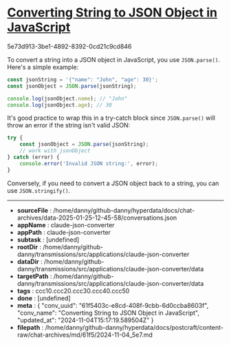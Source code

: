 # [Converting String to JSON Object in JavaScript](https://claude.ai/chat/61f5403c-e8cd-408f-9cbb-6d0ccba8603f)

5e73d913-3be1-4892-8392-0cd21c9cd846

 To convert a string into a JSON object in JavaScript, you use `JSON.parse()`. Here's a simple example:

```javascript
const jsonString = '{"name": "John", "age": 30}';
const jsonObject = JSON.parse(jsonString);

console.log(jsonObject.name); // "John"
console.log(jsonObject.age); // 30
```

It's good practice to wrap this in a try-catch block since `JSON.parse()` will throw an error if the string isn't valid JSON:

```javascript
try {
    const jsonObject = JSON.parse(jsonString);
    // work with jsonObject
} catch (error) {
    console.error('Invalid JSON string:', error);
}
```

Conversely, if you need to convert a JSON object back to a string, you can use `JSON.stringify()`.

---

* **sourceFile** : /home/danny/github-danny/hyperdata/docs/chat-archives/data-2025-01-25-12-45-58/conversations.json
* **appName** : claude-json-converter
* **appPath** : claude-json-converter
* **subtask** : [undefined]
* **rootDir** : /home/danny/github-danny/transmissions/src/applications/claude-json-converter
* **dataDir** : /home/danny/github-danny/transmissions/src/applications/claude-json-converter/data
* **targetPath** : /home/danny/github-danny/transmissions/src/applications/claude-json-converter/data
* **tags** : ccc10.ccc20.ccc30.ccc40.ccc50
* **done** : [undefined]
* **meta** : {
  "conv_uuid": "61f5403c-e8cd-408f-9cbb-6d0ccba8603f",
  "conv_name": "Converting String to JSON Object in JavaScript",
  "updated_at": "2024-11-04T15:17:19.589504Z"
}
* **filepath** : /home/danny/github-danny/hyperdata/docs/postcraft/content-raw/chat-archives/md/61f5/2024-11-04_5e7.md